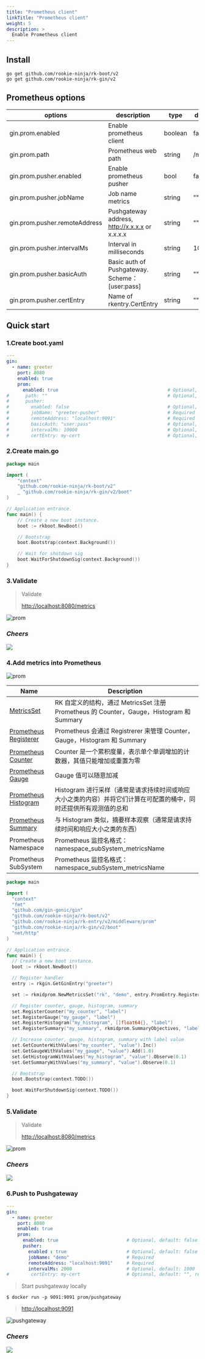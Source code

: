 ```yaml
---
title: "Prometheus client"
linkTitle: "Prometheus client"
weight: 5
description: >
  Enable Prometheus client
---
```


## Install
```shell script
go get github.com/rookie-ninja/rk-boot/v2
go get github.com/rookie-ninja/rk-gin/v2
```

## Prometheus options
| options           | description                                    | type    | default |
|-------------------------------|------------------------------------------------| ------ | ------ |
| gin.prom.enabled              | Enable prometheus client                       | boolean | false |
| gin.prom.path                 | Prometheus web path                            | string | /metrics |
| gin.prom.pusher.enabled       | Enable prometheus pusher                       | bool | false |
| gin.prom.pusher.jobName       | Job name metrics                               | string | "" |
| gin.prom.pusher.remoteAddress | Pushgateway address, http://x.x.x.x or x.x.x.x | string | "" |
| gin.prom.pusher.intervalMs    | Interval in milliseconds                       | string | 1000 |
| gin.prom.pusher.basicAuth     | Basic auth of Pushgateway. Scheme：[user:pass]  | string | "" |
| gin.prom.pusher.certEntry     | Name of rkentry.CertEntry                      | string | "" |

## Quick start
### 1.Create boot.yaml
```yaml
---
gin:
  - name: greeter
    port: 8080
    enabled: true
    prom:
      enabled: true                                        # Optional, default: false
#      path: ""                                            # Optional, default: "/metrics"
#      pusher:
#        enabled: false                                    # Optional, default: false
#        jobName: "greeter-pusher"                         # Required
#        remoteAddress: "localhost:9091"                   # Required
#        basicAuth: "user:pass"                            # Optional, default: ""
#        intervalMs: 10000                                 # Optional, default: 1000
#        certEntry: my-cert                                # Optional, default: "", reference of cert entry declared above
```

### 2.Create main.go
```go
package main

import (
	"context"
    "github.com/rookie-ninja/rk-boot/v2"
	_ "github.com/rookie-ninja/rk-gin/v2/boot"
)

// Application entrance.
func main() {
	// Create a new boot instance.
	boot := rkboot.NewBoot()

	// Bootstrap
	boot.Bootstrap(context.Background())

	// Wait for shutdown sig
	boot.WaitForShutdownSig(context.Background())
}
```

### 3.Validate
> Validate
>
> [http://localhost:8080/metrics](http://localhost:8080/metrics)

![prom](/rk-boot/user-guide/gin/basic/gin-prom.png)

### _**Cheers**_
![](/rk-boot/user-guide/cheers.png)

### 4.Add metrics into Prometheus
![prom](/rk-boot/user-guide/gin/basic/gin-prom-arch.png)

| Name                                                                                                    | Description                                                               |
|---------------------------------------------------------------------------------------------------------|---------------------------------------------------------------------------|
| [MetricsSet](https://github.com/rookie-ninja/rk-prom/blob/master/metrics_set.go)                        | RK 自定义的结构，通过 MetricsSet 注册 Prometheus 的 Counter，Gauge，Histogram 和 Summary |
| [Prometheus Registerer](https://github.com/prometheus/client_golang/blob/master/prometheus/registry.go) | Prometheus 会通过 Registrerer 来管理 Counter，Gauge，Histogram 和 Summary          |
| [Prometheus Counter](https://prometheus.io/docs/concepts/metric_types/#counter)                         | Counter 是一个累积度量，表示单个单调增加的计数器，其值只能增加或重置为零                                  |
| [Prometheus Gauge](https://prometheus.io/docs/concepts/metric_types/#gauge)                             | Gauge 值可以随意加减                                                             |
| [Prometheus Histogram](https://prometheus.io/docs/concepts/metric_types/#histogram)                     | Histogram 进行采样（通常是请求持续时间或响应大小之类的内容）并将它们计算在可配置的桶中，同时还提供所有观测值的总和            |
| [Prometheus Summary](https://prometheus.io/docs/concepts/metric_types/#summary)                         | 与 Histogram 类似，摘要样本观察（通常是请求持续时间和响应大小之类的东西）                                |
| Prometheus Namespace                                                                                    | Prometheus 监控名格式： namespace_subSystem_metricsName                         |
| Prometheus SubSystem                                                                                    | Prometheus 监控名格式： namespace_subSystem_metricsName                         |

```go
package main

import (
  "context"
  "fmt"
  "github.com/gin-gonic/gin"
  "github.com/rookie-ninja/rk-boot/v2"
  "github.com/rookie-ninja/rk-entry/v2/middleware/prom"
  "github.com/rookie-ninja/rk-gin/v2/boot"
  "net/http"
)

// Application entrance.
func main() {
  // Create a new boot instance.
  boot := rkboot.NewBoot()

  // Register handler
  entry := rkgin.GetGinEntry("greeter")

  set := rkmidprom.NewMetricsSet("rk", "demo", entry.PromEntry.Registerer)

  // Register counter, gauge, histogram, summary
  set.RegisterCounter("my_counter", "label")
  set.RegisterGauge("my_gauge", "label")
  set.RegisterHistogram("my_histogram", []float64{}, "label")
  set.RegisterSummary("my_summary", rkmidprom.SummaryObjectives, "label")

  // Increase counter, gauge, histogram, summary with label value
  set.GetCounterWithValues("my_counter", "value").Inc()
  set.GetGaugeWithValues("my_gauge", "value").Add(1.0)
  set.GetHistogramWithValues("my_histogram", "value").Observe(0.1)
  set.GetSummaryWithValues("my_summary", "value").Observe(0.1)

  // Bootstrap
  boot.Bootstrap(context.TODO())

  boot.WaitForShutdownSig(context.TODO())
}
```

### 5.Validate
> Validate
>
> [http://localhost:8080/metrics](http://localhost:8080/metrics)

![prom](/rk-boot/user-guide/gin/basic/gin-prom-value.png)

### _**Cheers**_
![](/rk-boot/user-guide/cheers.png)

### 6.Push to Pushgateway

```yaml
---
gin:
  - name: greeter
    port: 8080
    enabled: true
    prom:
      enabled: true                         # Optional, default: false
      pusher:
        enabled : true                      # Optional, default: false
        jobName: "demo"                     # Required
        remoteAddress: "localhost:9091"     # Required
        intervalMs: 2000                    # Optional, default: 1000
#        certEntry: my-cert                 # Optional, default: "", reference of cert entry declared above
```

> Start pushgateway locally
```shell script
$ docker run -p 9091:9091 prom/pushgateway
```

> [http://localhost:9091](http://localhost:9091)

![pushgateway](/rk-boot/user-guide/gin/basic/gin-prom-pusher.png)

### _**Cheers**_
![](/rk-boot/user-guide/cheers.png)